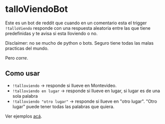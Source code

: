 # talloViendoBot

Este es un bot de reddit que cuando en un comentario esta el trigger `!talloViendo` responde con una respuesta aleatoria entre las que tiene predefinidas y te avisa si esta lloviendo o no.

Disclaimer: no se mucho de python o bots. Seguro tiene todas las malas practicas del mundo.

Pero *corre*.

## Como usar

- `!talloviendo` -> responde si llueve en Montevideo.
- `!talloviendo en lugar` -> responde si llueve en lugar, si lugar es de una sola palabra
- `!talloviendo "otro lugar"` -> responde si llueve en "otro lugar". "Otro lugar" puede tener todas las palabras que quiera.

Ver ejemplos [acá](https://regex101.com/r/dovCdU/3).
